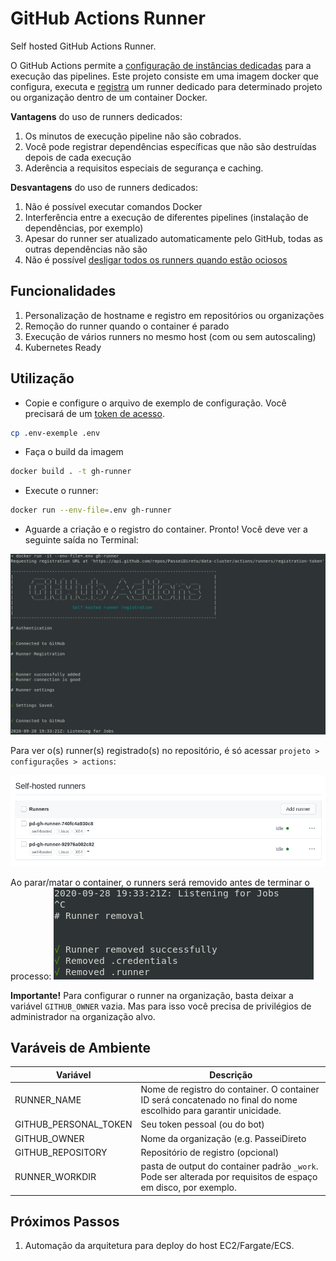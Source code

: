 # GitHub Actions Runner

Self hosted GitHub Actions Runner.

O GitHub Actions permite a [configuração de instâncias dedicadas](https://docs.github.com/en/free-pro-team@latest/actions/hosting-your-own-runners/about-self-hosted-runners) para a execução das pipelines. Este projeto consiste em uma imagem docker que configura, executa e [registra](https://docs.github.com/en/free-pro-team@latest/actions/hosting-your-own-runners/adding-self-hosted-runners) um runner dedicado para determinado projeto ou organização dentro de um container Docker.

**Vantagens** do uso de runners dedicados:
1. Os minutos de execução pipeline não são cobrados.
1. Você pode registrar dependências específicas que não são destruídas depois de cada execução
1. Aderência a requisitos especiais de segurança e caching.


**Desvantagens** do uso de runners dedicados:
1. Não é possível executar comandos Docker
1. Interferência entre a execução de diferentes pipelines (instalação de dependências, por exemplo)
1. Apesar do runner ser atualizado automaticamente pelo GitHub, todas as outras dependências não são
1. Não é possível [desligar todos os runners quando estão ociosos](https://sanderknape.com/2020/03/self-hosted-github-actions-runner-kubernetes/)

## Funcionalidades
1. Personalização de hostname e registro em repositórios ou organizações
1. Remoção do runner quando o container é parado
1. Execução de vários runners no mesmo host (com ou sem autoscaling)
1. Kubernetes Ready

## Utilização
* Copie e configure o arquivo de exemplo de configuração. Você precisará de um [token de acesso](https://github.com/settings/tokens).
```sh
cp .env-exemple .env
```
* Faça o build da imagem
```sh
docker build . -t gh-runner
```
* Execute o runner:
```sh
docker run --env-file=.env gh-runner
```
* Aguarde a criação e o registro do container. Pronto! Você deve ver a seguinte saída no Terminal:

![](./docs/img/runner.png)

Para ver o(s) runner(s) registrado(s) no repositório, é só acessar `projeto > configurações > actions`:

![](./docs/img/registered-runners.png)

Ao parar/matar o container, o runners será removido antes de terminar o processo:
![](./docs/img/removal.png)


**Importante!** Para configurar o runner na organização, basta deixar a variável `GITHUB_OWNER` vazia. Mas para isso você precisa de privilégios de administrador na organização alvo.

## Varáveis de Ambiente

| Variável | Descrição |
|----------|-----------|
|RUNNER_NAME| Nome de registro do container. O container ID será concatenado no final do nome escolhido para garantir unicidade.|
|GITHUB_PERSONAL_TOKEN| Seu token pessoal (ou do bot)|
|GITHUB_OWNER| Nome da organização (e.g. PasseiDireto|
|GITHUB_REPOSITORY|Repositório de registro (opcional)|
|RUNNER_WORKDIR|pasta de output do container padrão `_work`. Pode ser alterada por requisitos de espaço em disco, por exemplo.|

## Próximos Passos

1. Automação da arquitetura para deploy do host EC2/Fargate/ECS.


